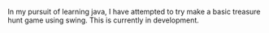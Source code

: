 In my pursuit of learning java, I have attempted to try make a basic treasure hunt game using swing. This is currently in development.
